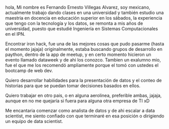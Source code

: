 hola, Mi nombre es Fernando Ernesto Villegas Alvarez, soy mexicano, actualmente trabajo dando clases en una universidad y también estudio una maestria en docencia en educación superior en los sábados, la experiencia que tengo con la tecnología y los datos, se remonta a mis años de universidad, puesto que estudié Ingeniería en Sistemas Computacionales en el IPN.

Encontrar iron hack, fue una de las mejores cosas que pudo pasarme (hasta el momento jajaja) originalmente, estaba buscando grupos de desarrollo en paython, dentro de la app de meetup, y en certo momento hicieron un evento llamado dataweek y de ahi los conozco. Tambien un exalumno mio, fue el que me los recomendó ampliamente porque el tomó con ustedes el bootcamp de web dev.

Quiero desarrollar habilidades para la presentación de datos y el conteo de historias para que se puedan tomar decisiones basados en ellos.

Quiero trabajar en otro pais, o en alguna aerolinea, preferible ambas, jajaja, aunque en no me quejaría si fuera para alguna otra empresa de TI xD

Me encantaria comenzar como analista de datos y de ahi escalar a data scientist, me siento confiado con que terminaré en esa posición o dirigiendo un equipo de data scientist.
